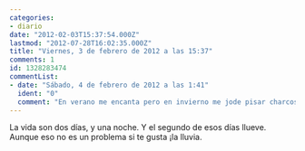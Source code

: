 ```yaml
---
categories:
- diario
date: "2012-02-03T15:37:54.000Z"
lastmod: "2012-07-28T16:02:35.000Z"
title: "Viernes, 3 de febrero de 2012 a las 15:37"
comments: 1
id: 1328283474
commentList:
- date: "Sábado, 4 de febrero de 2012 a las 1:41"
  ident: "0"
  comment: "En verano me encanta pero en invierno me jode pisar charcos y andar con los pies mojados."
---
```


La vida son dos días, y una noche. Y el segundo de esos días llueve. Aunque eso no es un problema si te gusta ¡la lluvia.